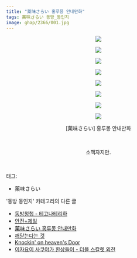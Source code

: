 ```yaml
---
title: "薬味さらい 홍루몽 안내만화"
tags: 薬味さらい 동방_동인지
image: ghap/2366/001.jpg
---
```

<div class="article">
<p style="text-align: center; clear: none; float: none;"><img src="{{ site.nasurl }}/ghap/2366/001.jpg"/></p>
<p style="text-align: center; clear: none; float: none;"><img src="{{ site.nasurl }}/ghap/2366/002.jpg"/></p>
<p style="text-align: center; clear: none; float: none;"><img src="{{ site.nasurl }}/ghap/2366/003.jpg"/></p>
<p style="text-align: center; clear: none; float: none;"><img src="{{ site.nasurl }}/ghap/2366/004.jpg"/></p>
<p style="text-align: center; clear: none; float: none;"><img src="{{ site.nasurl }}/ghap/2366/005.jpg"/></p>
<p style="text-align: center; clear: none; float: none;"><img src="{{ site.nasurl }}/ghap/2366/006.jpg"/></p>
<p style="text-align: center; clear: none; float: none;"><img src="{{ site.nasurl }}/ghap/2366/007.jpg"/></p>
<p style="text-align: center; clear: none; float: none;"><img src="{{ site.nasurl }}/ghap/2366/008.jpg"/></p>
<p style="text-align: center; clear: none; float: none;">[薬味さらい] 홍루몽 안내만화</p>
<p style="text-align: center; clear: none; float: none;"><br/></p>
<p style="text-align: center; clear: none; float: none;">소책자지만.</p>
<p><br/></p>
</div><div class="tagTrail">
<p>태그: </p>
<ul>
<li>薬味さらい</li>
</ul>
</div><div class="another">
<p>'동방 동인지' 카테고리의 다른 글</p>
<ul>
<li><a href="/2016-09-27-ghap_2368">동방청첩 - 테고나테리하</a></li>
<li><a href="/2016-09-27-ghap_2367">안전+제일</a></li>
<li><a href="/2016-09-27-ghap_2366">薬味さらい 홍루몽 안내만화</a></li>
<li><a href="/2016-09-27-ghap_2365">깨닫는다는 것</a></li>
<li><a href="/2016-09-27-ghap_2363">Knockin' on heaven's Door</a></li>
<li><a href="/2016-09-27-ghap_2361">이자요이 사쿠야가 환상들이 - 더블 스칼렛 외전</a></li>
</ul>
</div><div class="cb_module cb_fluid">
<div class="cb_wrt cb_profile">
</div><!-- commentList close -->
</div>